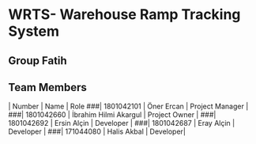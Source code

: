 # WRTS- Warehouse Ramp Tracking System
## Group Fatih
## Team Members
| Number | Name | Role
###| 1801042101 | Öner Ercan | Project Manager |
###| 1801042660 | İbrahim Hilmi Akargul | Project Owner |
###| 1801042692 | Ersin Alçin | Developer |
###| 1801042687 | Eray Alçin | Developer |
###| 171044080 | Halis Akbal | Developer|
